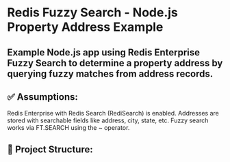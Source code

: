 # Redis Fuzzy Search - Node.js Property Address Example

## Example Node.js app using Redis Enterprise Fuzzy Search to determine a property address by querying fuzzy matches from address records.

## ✅ Assumptions:
Redis Enterprise with Redis Search (RediSearch) is enabled.
Addresses are stored with searchable fields like address, city, state, etc.
Fuzzy search works via FT.SEARCH using the ~ operator.

   ## 📁 Project Structure:
    

